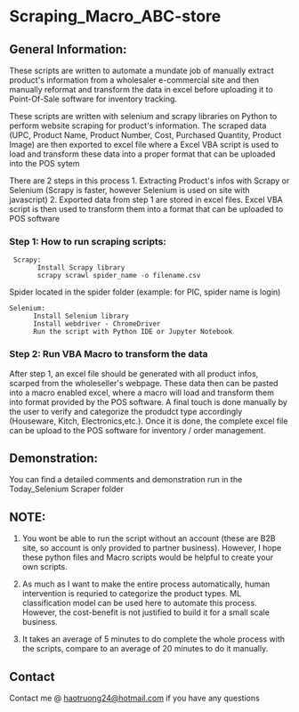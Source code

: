 # Scraping_Macro_ABC-store

## General Information:
These scripts are written to automate a mundate job of manually extract product's information from a wholesaler e-commercial site and then manually reformat and transform the data in excel before uploading it to Point-Of-Sale software for inventory tracking.

These scripts are written with selenium and scrapy libraries on Python to perform website scraping for product's information. The scraped data (UPC, Product Name, Product Number, Cost, Purchased Quantity, Product Image) are then exported to excel file where a Excel VBA script is used to load and transform these data into a proper format that can be uploaded into the POS sytem

There are 2 steps in this process
	1.	Extracting Product's infos with Scrapy or Selenium (Scrapy is faster, however Selenium is used on site with javascript)
	2. 	Exported data from step 1 are stored in excel files. Excel VBA script is then used to transform them into a format that can be uploaded to POS software
  
  ### Step 1: How to run scraping scripts:
 ```
  Scrapy:
		Install Scrapy library
		scrapy scrawl spider_name -o filename.csv
 ```
  Spider located in the spider folder (example: for PIC, spider name is login)
	
  ```
  Selenium:
		Install Selenium library
		Install webdriver - ChromeDriver
		Run the script with Python IDE or Jupyter Notebook
   ```
### Step 2: Run VBA Macro to transform the data
	
  After step 1, an excel file should be generated with all product infos, scarped from the wholeseller's webpage. These data then can be pasted into a macro enabled excel, where   a macro will load and transform them into format provided by the POS software. A final touch is done manually by the user to verify and categorize the produdct type    accordingly (Houseware, Kitch, Electronics,etc.). Once it is done, the complete excel file can be upload to the POS software for inventory / order management.

## Demonstration:
You can find a detailed comments and demonstration run in the Today_Selenium Scraper folder

## NOTE:
1. You wont be able to run the script without an account (these are B2B site, so account is only provided to partner business). However, I hope these python files and Macro scripts would be helpful to create your own scripts.

2. As much as I want to make the entire process automatically, human intervention is requried to categorize the product types. ML classification model can be used here to automate this process. However, the cost-benefit is not justified to build it for a small scale business.

3. It takes an average of 5 minutes to do complete the whole process with the scripts, compare to an average of 20 minutes to do it manually.

## Contact
Contact me @ haotruong24@hotmail.com if you have any questions
